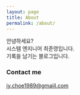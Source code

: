 ```yaml
---
layout: page
title: About
permalink: /about/
---
```


안녕하세요?  
시스템 엔지니어 최준영입니다.  
기록을 남기는 블로그입니다.

### Contact me

[jy.choe1989@gmaiil.com](mailto:jy.choe1989@gmail.com)
